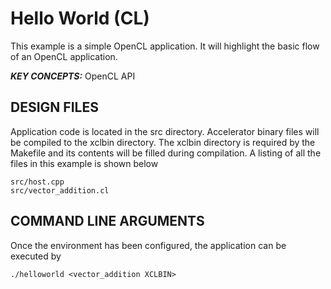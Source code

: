 Hello World (CL)
======================

This example is a simple OpenCL application. It will highlight the basic flow of an OpenCL application.

***KEY CONCEPTS:*** OpenCL API

##  DESIGN FILES
Application code is located in the src directory. Accelerator binary files will be compiled to the xclbin directory. The xclbin directory is required by the Makefile and its contents will be filled during compilation. A listing of all the files in this example is shown below

```
src/host.cpp
src/vector_addition.cl
```

##  COMMAND LINE ARGUMENTS
Once the environment has been configured, the application can be executed by
```
./helloworld <vector_addition XCLBIN>
```

